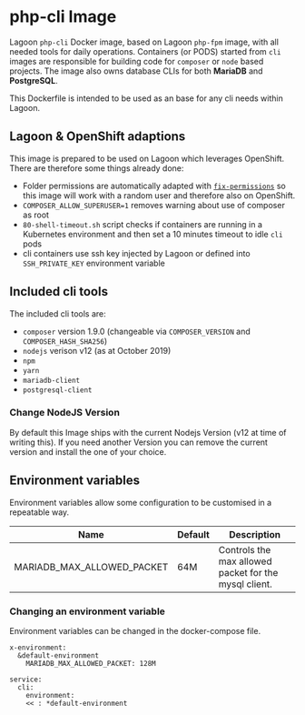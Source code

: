 # php-cli Image

Lagoon `php-cli` Docker image, based on Lagoon `php-fpm` image, with all needed tools for daily operations.
Containers (or PODS) started from `cli` images are responsible for building code for `composer` or `node` based projects.
The image also owns database CLIs for both **MariaDB** and **PostgreSQL**.

This Dockerfile is intended to be used as an base for any cli needs within Lagoon.

## Lagoon & OpenShift adaptions

This image is prepared to be used on Lagoon which leverages OpenShift. There are therefore some things already done:

- Folder permissions are automatically adapted with [`fix-permissions`](https://github.com/sclorg/s2i-base-container/blob/master/core/root/usr/bin/fix-permissions) so this image will work with a random user and therefore also on OpenShift.
- `COMPOSER_ALLOW_SUPERUSER=1` removes warning about use of composer as root
- `80-shell-timeout.sh` script checks if containers are running in a Kubernetes environment and then set a 10 minutes timeout to idle `cli` pods
- cli containers use ssh key injected by Lagoon or defined into `SSH_PRIVATE_KEY` environment variable

## Included cli tools

The included cli tools are:

- `composer` version 1.9.0 (changeable via `COMPOSER_VERSION` and `COMPOSER_HASH_SHA256`)
- `nodejs` verison v12 (as at October 2019)
- `npm`
- `yarn`
- `mariadb-client`
- `postgresql-client`


### Change NodeJS Version

By default this Image ships with the current Nodejs Version (v12 at time of writing this).
If you need another Version you can remove the current version and install the one of your choice.

## Environment variables

Environment variables allow some configuration to be customised in a repeatable way.

| Name                       | Default | Description                                           |
|----------------------------|---------|-------------------------------------------------------|
| MARIADB_MAX_ALLOWED_PACKET | 64M     | Controls the max allowed packet for the mysql client. |

### Changing an environment variable

Environment variables can be changed in the docker-compose file.

```
x-environment:
  &default-environment
    MARIADB_MAX_ALLOWED_PACKET: 128M

service:
  cli:
    environment:
    << : *default-environment
```
